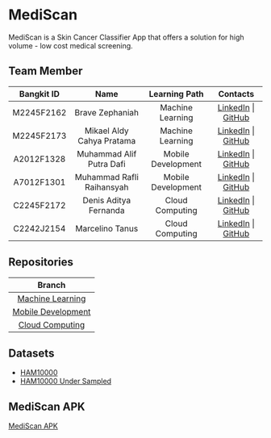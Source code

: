 
# MediScan 

MediScan is a Skin Cancer Classifier App that offers a solution for high volume - low cost medical screening.

## Team Member

| Bangkit ID |            Name           |    Learning Path      |   Contacts   |
| :---------: | :------------------------: | :-----------------: | :-------: |
| M2245F2162 |       Brave Zephaniah     |  Machine Learning     | [LinkedIn](https://linkedin.com/in/bravez) &#124; [GitHub](https://github.com/bravezephaniah) |
| M2245F2173 | Mikael Aldy Cahya Pratama |  Machine Learning     | [LinkedIn](https://linkedin.com/in/mikaelaldy) &#124; [GitHub](https://github.com/mikaelaldy) |
| A2012F1328 |  Muhammad Alif Putra Dafi | Mobile Development    | [LinkedIn](https://linkedin.com/in/muhammad-alif-putra-dafi) &#124; [GitHub](https://github.com/AlifPD) |
| A7012F1301 | Muhammad Rafli Raihansyah | Mobile Development    | [LinkedIn](https://linkedin.com/in/muhammad-rafli-raihansyah-403b5b222) &#124; [GitHub](https://github.com/Raihansyah-ai) |
| C2245F2172 |   Denis Aditya Fernanda   |  Cloud Computing      | [LinkedIn](https://linkedin.com/in/denisadfer) &#124; [GitHub](https://github.com/denisadfer) |
| C2242J2154 |       Marcelino Tanus     |  Cloud Computing      | [LinkedIn](https://linkedin.com/in/marcelino-tanus-1219b521a) &#124; [GitHub](https://github.com/MarcelinoTanus) |

## Repositories

| Branch |
| :------: |
| [Machine Learning](https://github.com/bravezephaniah/MediScan_Bangkit2022Capstone/tree/ml-dev) |
| [Mobile Development](https://github.com/bravezephaniah/MediScan_Bangkit2022Capstone/tree/md-dev) |
| [Cloud Computing](https://github.com/bravezephaniah/MediScan_Bangkit2022Capstone/tree/cc-dev) |

## Datasets
- [HAM10000](https://www.kaggle.com/datasets/surajghuwalewala/ham1000-segmentation-and-classification)
- [HAM10000 Under Sampled](https://drive.google.com/drive/folders/1ixitEkMm4XfnoYuD85-v52ngMxCv7G2y)

## MediScan APK
[MediScan APK](https://drive.google.com/file/d/1m7CjFysynmrWricVfVhBjxEMevIT4dVQ/view?usp=sharing)

